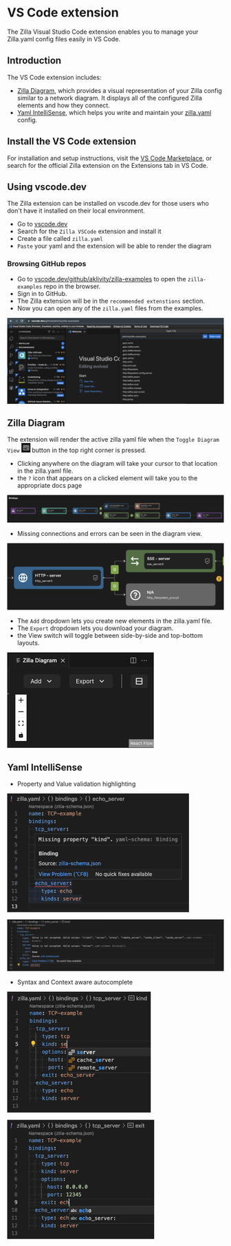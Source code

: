 # VS Code extension

The Zilla Visual Studio Code extension enables you to manage your Zilla.yaml config files easily in VS Code.

## Introduction

The VS Code extension includes:

- [Zilla Diagram](#zilla-diagram), which provides a visual representation of your Zilla config similar to a network diagram. It displays all of the configured Zilla elements and how they connect.
- [Yaml IntelliSense](#yaml-intellisense), which helps you write and maintain your [zilla.yaml](../../reference/config/) config.

## Install the VS Code extension

For installation and setup instructions, visit the [VS Code Marketplace](https://marketplace.visualstudio.com/items?itemName=aklivity.zilla-vscode-ext), or search for the official Zilla extension on the Extensions tab in VS Code.

## Using vscode.dev

The Zilla extension can be installed on vscode.dev for those users who don't have it installed on their local environment.

- Go to [vscode.dev](https://vscode.dev/)
- Search for the `Zilla VSCode` extension and install it
- Create a file called `zilla.yaml`
- `Paste` your yaml and the extension will be able to render the diagram

### Browsing GitHub repos

- Go to [vscode.dev/github/aklivity/zilla-examples](https://vscode.dev/github/aklivity/zilla-examples) to open the `zilla-examples` repo in the browser.
- Sign in to GitHub.
- The Zilla extension will be in the `recommended extenstions` section.
- Now you can open any of the `zilla.yaml` files from the examples.

![vscode.dev](./online_extension.png)

## Zilla Diagram

The extension will render the active zilla yaml file when the `Toggle Diagram View` ![Toggle Diagram View](./toggle.png) button in the top right corner is pressed.

- Clicking anywhere on the diagram will take your cursor to that location in the zilla.yaml file.
- the `?` icon that appears on a clicked element will take you to the appropriate docs page

![diagram](./diagram.png)

- Missing connections and errors can be seen in the diagram view.

![diagram error](./diagram_error.png)

- The `Add` dropdown lets you create new elements in the zilla.yaml file.
- The `Export` dropdown lets you download your diagram.
- the View switch will toggle between side-by-side and top-bottom layouts.

![diagram controls](./diagram_controls.png)

## Yaml IntelliSense

- Property and Value validation highlighting

![property highlight](./property_highlight.png)

![value highlight](./value_highlight.png)

- Syntax and Context aware autocomplete

![syntax autocomplete](./syntax_autocomplete.png)

![context autocomplete](./context_autocomplete.png)
